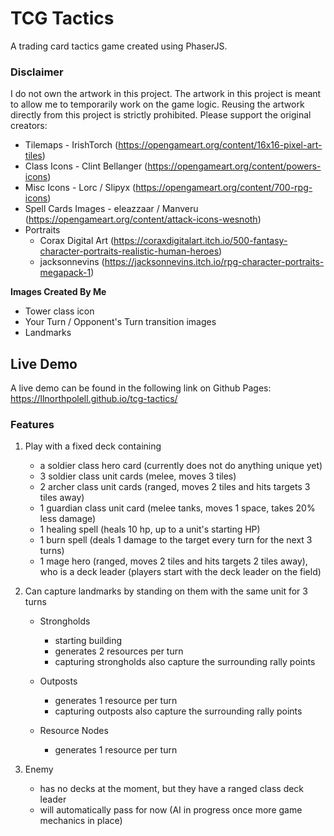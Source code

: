 # TCG Tactics
A trading card tactics game created using PhaserJS. 

### Disclaimer
I do not own the artwork in this project. The artwork in this project is meant to allow me to temporarily work on the game logic. Reusing the artwork directly from this project is strictly prohibited. Please support the original creators:

- Tilemaps - IrishTorch (https://opengameart.org/content/16x16-pixel-art-tiles)
- Class Icons - Clint Bellanger (https://opengameart.org/content/powers-icons) 
- Misc Icons - Lorc / Slipyx (https://opengameart.org/content/700-rpg-icons)
- Spell Cards Images - eleazzaar / Manveru (https://opengameart.org/content/attack-icons-wesnoth)
- Portraits 
    - Corax Digital Art (https://coraxdigitalart.itch.io/500-fantasy-character-portraits-realistic-human-heroes)
    - jacksonnevins (https://jacksonnevins.itch.io/rpg-character-portraits-megapack-1)



**Images Created By Me**
- Tower class icon 
- Your Turn / Opponent's Turn transition images 
- Landmarks



## Live Demo
A live demo can be found in the following link on Github Pages:
https://llnorthpolell.github.io/tcg-tactics/ 

### Features
1. Play with a fixed deck containing
    - a soldier class hero card (currently does not do anything unique yet)
    - 3 soldier class unit cards (melee, moves 3 tiles)
    - 2 archer class unit cards (ranged, moves 2 tiles and hits targets 3 tiles away)
    - 1 guardian class unit card (melee tanks, moves 1 space, takes 20% less damage)
    - 1 healing spell (heals 10 hp, up to a unit's starting HP)
    - 1 burn spell (deals 1 damage to the target every turn for the next 3 turns)
    - 1 mage hero (ranged, moves 2 tiles and hits targets 2 tiles away), who is a deck leader (players start with the deck leader on the field)

2. Can capture landmarks by standing on them with the same unit for 3 turns
    - Strongholds 
        - starting building
        - generates 2 resources per turn
        - capturing strongholds also capture the surrounding rally points

    - Outposts
        - generates 1 resource per turn
        - capturing outposts also capture the surrounding rally points

    - Resource Nodes
        - generates 1 resource per turn
    

3. Enemy 
    - has no decks at the moment, but they have a ranged class deck leader
    - will automatically pass for now (AI in progress once more game mechanics in place)
